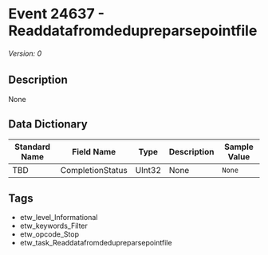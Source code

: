 # Event 24637 - Readdatafromdedupreparsepointfile
###### Version: 0

## Description
None

## Data Dictionary
|Standard Name|Field Name|Type|Description|Sample Value|
|---|---|---|---|---|
|TBD|CompletionStatus|UInt32|None|`None`|

## Tags
* etw_level_Informational
* etw_keywords_Filter
* etw_opcode_Stop
* etw_task_Readdatafromdedupreparsepointfile
